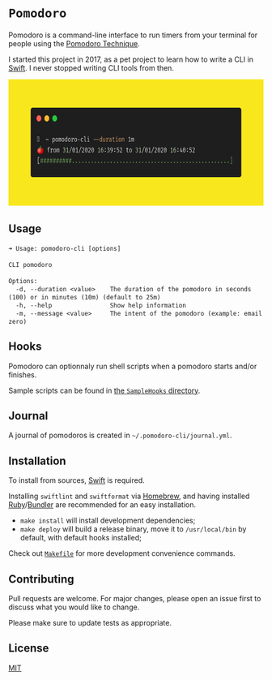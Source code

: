 # ``Pomodoro``

Pomodoro is a command-line interface to run timers from your terminal for people using the [Pomodoro Technique](https://en.wikipedia.org/wiki/Pomodoro_Technique).

I started this project in 2017, as a pet project to learn how to write a CLI in [Swift](https://swift.org). I never stopped writing CLI tools from then.

<div align="center">
  <img src="https://github.com/dirtyhenry/pomodoro-cli/blob/main/Resources/usage-carbon.png?raw=true" alt="pomodoro-cli usage example" width="673" height="250">
  </a>
</div>

## Usage

```
➜ Usage: pomodoro-cli [options]

CLI pomodoro

Options:
  -d, --duration <value>    The duration of the pomodoro in seconds (100) or in minutes (10m) (default to 25m)
  -h, --help                Show help information
  -m, --message <value>     The intent of the pomodoro (example: email zero)
```

## Hooks

Pomodoro can optionnaly run shell scripts when a pomodoro starts and/or finishes.

Sample scripts can be found in [the `SampleHooks` directory](https://github.com/dirtyhenry/pomodoro-cli/blob/main/Resources/SampleHooks).

## Journal

A journal of pomodoros is created in `~/.pomodoro-cli/journal.yml`.

## Installation

To install from sources, [Swift](https://swift.org/getting-started/) is required.

Installing `swiftlint` and `swiftformat` via [Homebrew](https://brew.sh/), and having installed [Ruby](https://www.ruby-lang.org/fr/)/[Bundler](https://bundler.io) are recommended for an easy installation.

- `make install` will install development dependencies;
- `make deploy` will build a release binary, move it to `/usr/local/bin` by default, with default hooks installed;

Check out [`Makefile`](https://github.com/dirtyhenry/pomodoro-cli/blob/main/Makefile) for more development convenience commands.

## Contributing

Pull requests are welcome. For major changes, please open an issue first to discuss what you would like to change.

Please make sure to update tests as appropriate.

## License

[MIT](https://choosealicense.com/licenses/mit/)

[blog-post]: https://bootstragram.com/blog/swift-command-line-pomodoro/
[bootstragram]: https://bootstragram.com
